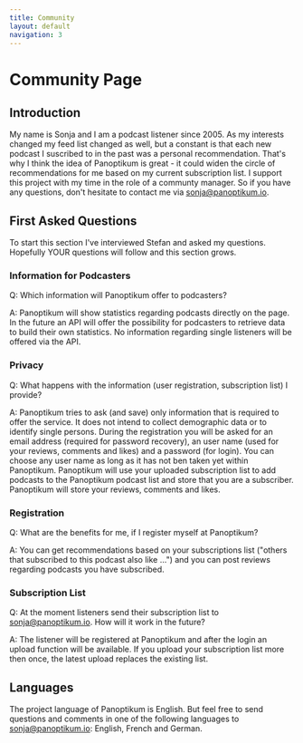 ```yaml
---
title: Community
layout: default
navigation: 3
---
```


# Community Page

## Introduction

My name is Sonja and I am a podcast listener since 2005. As my interests changed my feed list changed as well, but a constant is that each new podcast I suscribed to in the past was a personal recommendation. That's why I think the idea of Panoptikum is great - it could widen the circle of recommendations for me based on my current subscription list. I support this project with my time in the role of a communty manager. So if you have any questions, don't hesitate to contact me via <sonja@panoptikum.io>.

## First Asked Questions

To start this section I've interviewed Stefan and asked my questions. Hopefully YOUR questions will follow and this section grows.

### Information for Podcasters
Q: Which information will Panoptikum offer to podcasters?

A: Panoptikum will show statistics regarding podcasts directly on the page. In the future an API will offer the possibility for podcasters to retrieve data to build their own statistics. No information regarding single listeners will be offered via the API.

### Privacy
Q: What happens with the information (user registration, subscription list) I provide?

A: Panoptikum tries to ask (and save) only information that is required to offer the service. It does not intend to collect demographic data or to identify single persons. During the registration you will be asked for an email address (required for password recovery), an user name (used for your reviews, comments and likes) and a password (for login). You can choose any user name as long as it has not ben taken yet within Panoptikum. Panoptikum will use your uploaded subscription list to add podcasts to the Panoptikum podcast list and store that you are a subscriber. Panoptikum will store your reviews, comments and likes.

### Registration
Q: What are the benefits for me, if I register myself at Panoptikum?

A: You can get recommendations based on your subscriptions list ("others that subscribed to this podcast also like ...") and you can post reviews regarding podcasts you have subscribed.

### Subscription List
Q: At the moment listeners send their subscription list to <sonja@panoptikum.io>. How will it work in the future?

A: The listener will be registered at Panoptikum and after the login an upload function will be available. If you upload your subscription list more then once, the latest upload replaces the existing list.

## Languages

The project language of Panoptikum is English. But feel free to send questions and comments in one of the following languages to <sonja@panoptikum.io>: English, French and German.
